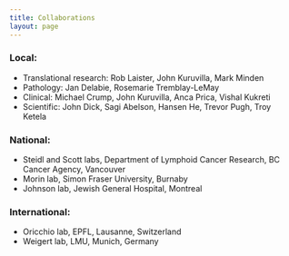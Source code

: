```yaml
---
title: Collaborations
layout: page
---
```


### Local:

- Translational research: Rob Laister, John Kuruvilla, Mark Minden
- Pathology: Jan Delabie, Rosemarie Tremblay-LeMay
- Clinical: Michael Crump, John Kuruvilla, Anca Prica, Vishal Kukreti
- Scientific: John Dick, Sagi Abelson, Hansen He, Trevor Pugh, Troy Ketela

### National:

- Steidl and Scott labs, Department of Lymphoid Cancer Research, BC Cancer Agency, Vancouver
- Morin lab, Simon Fraser University, Burnaby
- Johnson lab, Jewish General Hospital, Montreal

### International:

- Oricchio lab, EPFL, Lausanne, Switzerland
- Weigert lab, LMU, Munich, Germany
